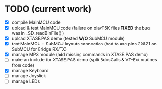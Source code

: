 # TODO (current work)

- [x] compile MainMCU code
- [x] upload & test MainMCU code (failure on playT5K files **FIXED** the bug was in _SD_readBinFile() )
- [x] upload XTASE.PAS demo (tested **W/O** SubMCU module)
- [x] test MainMCU + SubMCU layouts connection (had to use pins 20&21 on SubMCU for Bridge RX/TX)
- [x] manage MP3 module (add missing commands in XTASE.PAS demo)
- [ ] make an include for XTASE.PAS demo (split BdosCalls & VT-Ext routines from code)
- [x] manage Keyboard
- [ ] manage Joystick
- [ ] manage LEDs